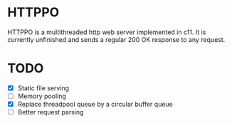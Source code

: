 # HTTPPO
HTTPPO is a multithreaded http web server implemented in c11.
It is currently unfinished and sends a regular 200 OK response to any request.

# TODO
- [X] Static file serving
- [ ] Memory pooling
- [X] Replace threadpool queue by a circular buffer queue
- [ ] Better request parsing
